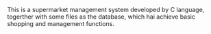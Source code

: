 This is a supermarket management system developed by C language, togerther with some files as the database, which hai achieve basic shopping and management functions.
